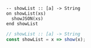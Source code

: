 ```applescript
-- showList :: [a] -> String
on showList(xs)
  showJSON(xs)
end showList
```

```js
// showList :: [a] -> String
const showList = x => show(x);
```